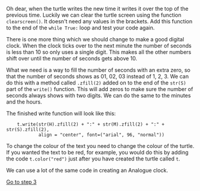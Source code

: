 Oh dear, when the turtle writes the new time it writes it over the top of the previous time. Luckily we can clear the turtle screen using the function ```clearscreen()```. It doesn't need any values in the brackets. Add this function to the end of the ```while True:``` loop and test your code again.

There is one more thing which we should change to make a good digital clock. When the clock ticks over to the next minute the number of seconds is less than 10 so only uses a single digit. This makes all the other numbers shift over until the number of seconds gets above 10.

What we need is a way to fill the number of seconds with an extra zero, so that the number of seconds shows as 01, 02, 03 instead of 1, 2, 3. We can do this with a method called ```.zfill(2)``` added on to the end of the ```str(S)``` part of the ```write()``` function. This will add zeros to make sure the number of seconds always shows with two digits. We can do the same to the minutes and the hours.

The finished write function will look like this:
```
    t.write(str(H).zfill(2) + ":" + str(M).zfill(2) + ":" + str(S).zfill(2),
            align = "center", font=("arial", 96, "normal"))
```

To change the colour of the text you need to change the colour of the turtle. If you wanted the text to be red, for example, you would do this by adding the code ```t.color("red")``` just after you have created the turtle called ```t```.

We can use a lot of the same code in creating an Analogue clock.

[Go to step 3](../Step3-Setting-up-the-Analogue-clock)


